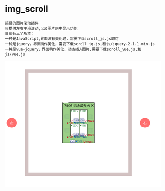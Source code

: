 # img_scroll
	简易的图片滚动插件
	只提供左右平滑滚动,以及图片居中显示功能
	目前有三个版本：
	一种是JavaScript,界面没有美化过，需要下载scroll_js.js即可
	一种是jquery，界面稍作美化，需要下载scroll_jq.js,和js/jquery-2.1.1.min.js
	一种是vue+jquery，界面稍作美化，动态插入图片,需要下载scroll_vue.js,和js/vue.js
	
![image](https://github.com/sxlcjqq/img_scroll/blob/master/img/20180118115909.png)	


